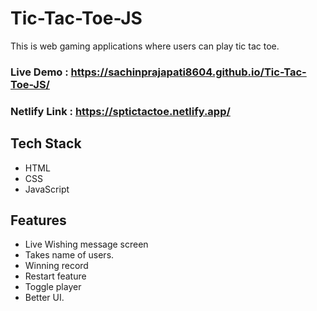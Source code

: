 # Tic-Tac-Toe-JS

This is web gaming applications where users can play  tic tac toe.



### Live Demo : https://sachinprajapati8604.github.io/Tic-Tac-Toe-JS/

### Netlify Link : https://sptictactoe.netlify.app/

## Tech Stack
 * HTML
 * CSS
 * JavaScript

## Features 

* Live Wishing message screen
* Takes name of users.
* Winning record 
* Restart feature
* Toggle player
* Better UI.

